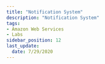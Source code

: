 ```yaml
---
title: "Notification System"
description: "Notification System"
tags: 
- Amazon Web Services
- Labs
sidebar_position: 12
last_update:
  date: 7/29/2020
---
```

